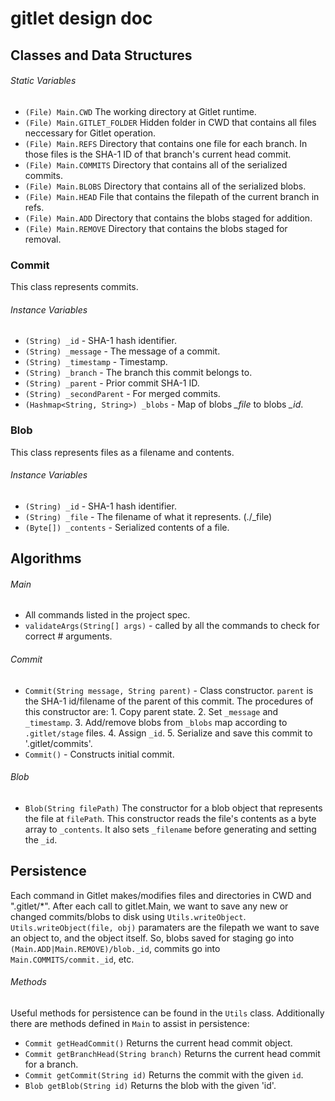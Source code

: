 # gitlet design doc

## Classes and Data Structures

###### Static Variables

* `(File) Main.CWD` The working directory at Gitlet runtime.
* `(File) Main.GITLET_FOLDER` Hidden folder in CWD that contains all files neccessary for Gitlet operation.
* `(File) Main.REFS` Directory that contains one file for each branch. In those files is the SHA-1 ID of that branch's current head commit.
* `(File) Main.COMMITS` Directory that contains all of the serialized commits.
* `(File) Main.BLOBS` Directory that contains all of the serialized blobs.
* `(File) Main.HEAD` File that contains the filepath of the current branch in refs.
* `(File) Main.ADD` Directory that contains the blobs staged for addition.
* `(File) Main.REMOVE` Directory that contains the blobs staged for removal.

### Commit

This class represents commits.

###### Instance Variables

* `(String) _id` - SHA-1 hash identifier.
* `(String) _message`  - The message of a commit.
* `(String) _timestamp` - Timestamp.
* `(String) _branch` - The branch this commit belongs to.
* `(String) _parent` - Prior commit SHA-1 ID.
* `(String) _secondParent` - For merged commits.
* `(Hashmap<String, String>) _blobs` - Map of blobs *_file* to blobs *_id*.

### Blob

This class represents files as a filename and contents.

###### Instance Variables

* `(String) _id` - SHA-1 hash identifier.
* `(String) _file` - The filename of what it represents. (./_file)
* `(Byte[]) _contents` - Serialized contents of a file.

## Algorithms

###### Main

* All commands listed in the project spec.
* `validateArgs(String[] args)` - called by all the commands to check for correct # arguments.

###### Commit

* `Commit(String message, String parent)` - Class constructor. `parent` is the SHA-1 id/filename of the parent of this commit. 
                                          The procedures of this constructor are:
                                          1. Copy parent state.
                                          2. Set `_message` and `_timestamp`.
                                          3. Add/remove blobs from `_blobs` map according to `.gitlet/stage` files.
                                          4. Assign `_id`.
                                          5. Serialize and save this commit to '.gitlet/commits'.
* `Commit()` - Constructs initial commit. 
   
###### Blob

* `Blob(String filePath)` The constructor for a blob object that represents the file at `filePath`. This constructor reads
                          the file's contents as a byte array to `_contents`. It also sets `_filename` before generating 
                          and setting the `_id`. 
                      

## Persistence

Each command in Gitlet makes/modifies files and directories in CWD and ".gitlet/*".
After each call to gitlet.Main, we want to save any new or changed commits/blobs to disk using `Utils.writeObject`. `Utils.writeObject(file, obj)` paramaters are the filepath we want to save
an object to, and the object itself. So, blobs saved for staging go into `(Main.ADD|Main.REMOVE)/blob._id`, commits go into `Main.COMMITS/commit._id`, etc. 

###### Methods

Useful methods for persistence can be found in the `Utils` class. Additionally there are
methods defined in `Main` to assist in persistence:
* `Commit getHeadCommit()` Returns the current head commit object.
* `Commit getBranchHead(String branch)` Returns the current head commit for a branch.
* `Commit getCommit(String id)` Returns the commit with the given `id`.
* `Blob getBlob(String id)` Returns the blob with the given 'id'.

